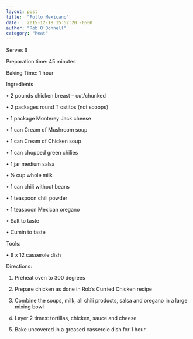 ```yaml
---
layout: post
title:  "Pollo Mexicano"
date:   2015-12-18 15:52:20 -0500
author: "Rob O’Donnell"
category: "Meat"
---
```

Serves 6 

Preparation time: 45 minutes 

Baking Time: 1 hour

Ingredients

• 2 pounds chicken breast – cut/chunked

• 2 packages round T ostitos (not scoops)

• 1 package Monterey Jack cheese

• 1 can Cream of Mushroom soup

• 1 can Cream of Chicken soup

• 1 can chopped green chilies

• 1 jar medium salsa

• 1⁄2 cup whole milk

• 1 can chili without beans

• 1 teaspoon chili powder

• 1 teaspoon Mexican oregano 

• Salt to taste

• Cumin to taste

Tools:

• 9 x 12 casserole dish

Directions:

1. Preheat oven to 300 degrees

2. Prepare chicken as done in Rob’s Curried Chicken recipe

3. Combine the soups, milk, all chili products, salsa and oregano in a large mixing bowl

4. Layer 2 times: tortillas, chicken, sauce and cheese

5. Bake uncovered in a greased casserole dish for 1 hour
